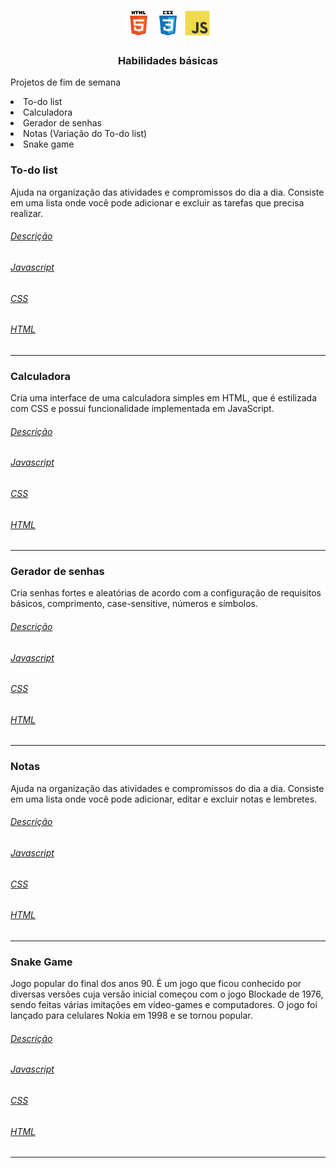 <h1 align="center">
	<img src="https://raw.githubusercontent.com/devicons/devicon/master/icons/html5/html5-original-wordmark.svg" alt="html5" width="40" height="40"/>
	<img src="https://raw.githubusercontent.com/devicons/devicon/master/icons/css3/css3-original-wordmark.svg" alt="css3" width="40" height="40"/>
	<img src="https://raw.githubusercontent.com/devicons/devicon/master/icons/javascript/javascript-original.svg" alt="javascript" width="40" height="40"/>
</h1>  
<h3 align="center">Habilidades básicas</h3>   
Projetos de fim de semana

> <ol>
  <li>To-do list</li>
  <li>Calculadora</li>
  <li>Gerador de senhas</li>
  <li>Notas (Variação do To-do list)</li>
  <li>Snake game</li>
</ol>

<h3>To-do list</h3>
<p>Ajuda na organização das atividades e compromissos do dia a dia. Consiste em uma lista onde você pode adicionar e excluir as tarefas que precisa realizar.</p>
<h6><a href="https://github.com/pedrodk1990/Web/blob/main/to_do_list/README.md">Descrição</a></h6>
<h6><a href="https://github.com/pedrodk1990/Web/blob/main/to_do_list/assets/script.js">Javascript</a></h6>
<h6><a href="https://github.com/pedrodk1990/Web/blob/main/to_do_list/assets/styles.css">CSS</a></h6>
<h6><a href="https://github.com/pedrodk1990/Web/blob/main/to_do_list/index.html">HTML</a></h6>
<hr/>

<h3>Calculadora</h3>
<p>Cria uma interface de uma calculadora simples em HTML, que é estilizada com CSS e possui funcionalidade implementada em JavaScript.</p>
<h6><a href="https://github.com/pedrodk1990/Web/blob/main/calculadora/README.md">Descrição</a></h6>
<h6><a href="https://github.com/pedrodk1990/Web/blob/main/calculadora/assets/script.js">Javascript</a></h6>
<h6><a href="https://github.com/pedrodk1990/Web/blob/main/calculadora/assets/styles.css">CSS</a></h6>
<h6><a href="https://github.com/pedrodk1990/Web/blob/main/calculadora/index.html">HTML</a></h6>
<hr/>

<h3>Gerador de senhas</h3>
<p>Cria senhas fortes e aleatórias de acordo com a configuração de requisitos básicos, comprimento, case-sensitive, números e símbolos.</p>
<h6><a href="https://github.com/pedrodk1990/Web/blob/main/gerador_de_senhas/README.md">Descrição</a></h6>
<h6><a href="https://github.com/pedrodk1990/Web/blob/main/gerador_de_senhas/assets/script.js">Javascript</a></h6>
<h6><a href="https://github.com/pedrodk1990/Web/blob/main/gerador_de_senhas/assets/styles.css">CSS</a></h6>
<h6><a href="https://github.com/pedrodk1990/Web/blob/main/gerador_de_senhas/index.html">HTML</a></h6>
<hr/>

<h3>Notas</h3>
<p>Ajuda na organização das atividades e compromissos do dia a dia. Consiste em uma lista onde você pode adicionar, editar e excluir notas e lembretes.</p>
<h6><a href="https://github.com/pedrodk1990/Web/blob/main/notas/README.md">Descrição</a></h6>
<h6><a href="https://github.com/pedrodk1990/Web/blob/main/notas/assets/script.js">Javascript</a></h6>
<h6><a href="https://github.com/pedrodk1990/Web/blob/main/notas/assets/styles.css">CSS</a></h6>
<h6><a href="https://github.com/pedrodk1990/Web/blob/main/notas/index.html">HTML</a></h6>
<hr/>

<h3>Snake Game</h3>
<p>Jogo popular do final dos anos 90. É um jogo que ficou conhecido por diversas versões cuja versão inicial começou com o jogo Blockade de 1976, sendo feitas várias imitações em vídeo-games e computadores. O jogo foi lançado para celulares Nokia em 1998 e se tornou popular.</p>
<h6><a href="https://github.com/pedrodk1990/Web/blob/main/snake_game/README.md">Descrição</a></h6>
<h6><a href="https://github.com/pedrodk1990/Web/blob/main/snake_game/assets/script.js">Javascript</a></h6>
<h6><a href="https://github.com/pedrodk1990/Web/blob/main/snake_game/assets/styles.css">CSS</a></h6>
<h6><a href="https://github.com/pedrodk1990/Web/blob/main/snake_game/index.html">HTML</a></h6>
<hr/>

